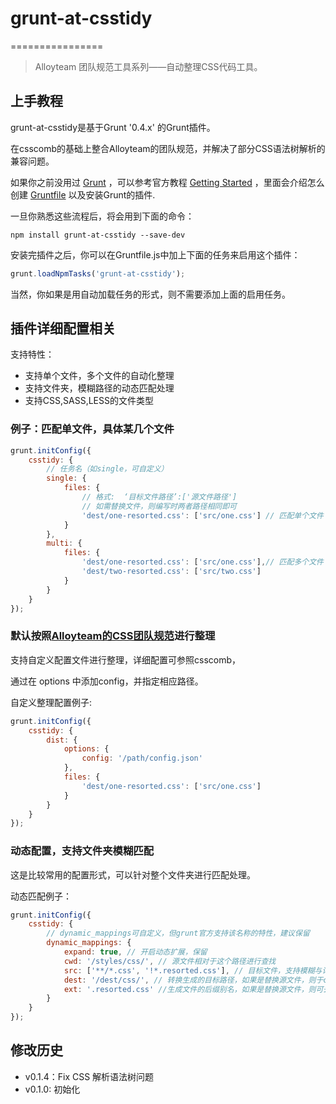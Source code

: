 # grunt-at-csstidy
================

> Alloyteam 团队规范工具系列——自动整理CSS代码工具。

## 上手教程

grunt-at-csstidy是基于Grunt '0.4.x' 的Grunt插件。

在csscomb的基础上整合Alloyteam的团队规范，并解决了部分CSS语法树解析的兼容问题。

如果你之前没用过 [Grunt](http://gruntjs.com/) ，可以参考官方教程 [Getting Started](http://gruntjs.com/getting-started) ，里面会介绍怎么创建 [Gruntfile](http://gruntjs.com/sample-gruntfile) 以及安装Grunt的插件.

一旦你熟悉这些流程后，将会用到下面的命令：

```shell
npm install grunt-at-csstidy --save-dev
```

安装完插件之后，你可以在Gruntfile.js中加上下面的任务来启用这个插件：

```js
grunt.loadNpmTasks('grunt-at-csstidy');
```

当然，你如果是用自动加载任务的形式，则不需要添加上面的启用任务。

## 插件详细配置相关

支持特性：

* 支持单个文件，多个文件的自动化整理
* 支持文件夹，模糊路径的动态匹配处理
* 支持CSS,SASS,LESS的文件类型

### 例子：匹配单文件，具体某几个文件

```js
grunt.initConfig({
    csstidy: {
        // 任务名（如single，可自定义）
        single: {
            files: {
                // 格式:  ‘目标文件路径’:['源文件路径']
                // 如需替换文件，则编写时两者路径相同即可
                'dest/one-resorted.css': ['src/one.css'] // 匹配单个文件
            }
        },
        multi: {
            files: {
                'dest/one-resorted.css': ['src/one.css'],// 匹配多个文件
                'dest/two-resorted.css': ['src/two.css']
            }
        }
    }
});
```

### 默认按照[Alloyteam的CSS团队规范](http://alloyteam.github.io/code-guide/#css)进行整理

支持自定义配置文件进行整理，详细配置可参照csscomb，

通过在 options 中添加config，并指定相应路径。

自定义整理配置例子:

```js
grunt.initConfig({
    csstidy: {
        dist: {
            options: {
                config: '/path/config.json'
            },
            files: {
                'dest/one-resorted.css': ['src/one.css']
            }
        }
    }
});
```

### 动态配置，支持文件夹模糊匹配

这是比较常用的配置形式，可以针对整个文件夹进行匹配处理。

动态匹配例子：

```js
grunt.initConfig({
    csstidy: {
        // dynamic_mappings可自定义，但grunt官方支持该名称的特性，建议保留
        dynamic_mappings: {
            expand: true, // 开启动态扩展，保留
            cwd: '/styles/css/', // 源文件相对于这个路径进行查找
            src: ['**/*.css', '!*.resorted.css'], // 目标文件，支持模糊与详细的写法，与过滤规则
            dest: '/dest/css/', // 转换生成的目标路径，如果是替换源文件，则于cwd保持一致
            ext: '.resorted.css' //生成文件的后缀别名，如果是替换源文件，则可去掉
        }
    }
});
```

## 修改历史

+ v0.1.4：Fix CSS 解析语法树问题
+ v0.1.0: 初始化
